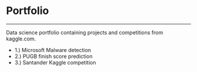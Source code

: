 # Portfolio
*************
Data science portfolio containing projects and competitions from kaggle.com.
+ 1.) Microsoft Malware detection
+ 2.) PUGB finish score prediction
+ 3.) Santander Kaggle competition
